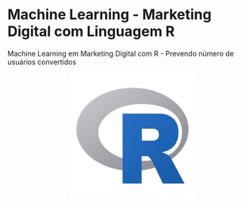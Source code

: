 # Machine Learning - Marketing Digital com Linguagem R

Machine Learning em Marketing Digital com R - Prevendo número de usuários convertidos

<p align="center">
  <img src= "figr.jpg"width=50% >
</p>
